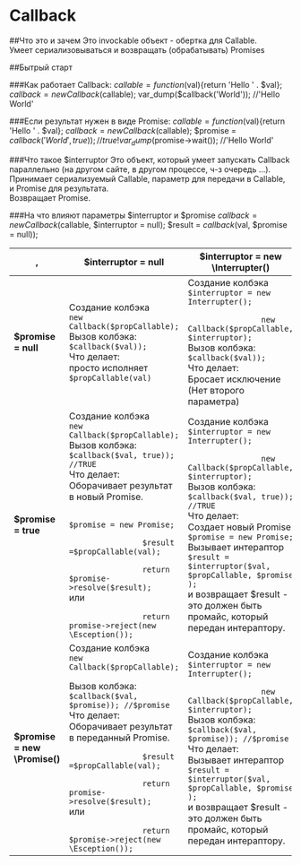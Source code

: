 # Callback
##Что это и зачем
Это invockable объект -  обертка для Callable.  
Умеет сериализовываться и возвращать (обрабатывать) Promises

##Бытрый старт

###Как работает Callback:
	$callable = function($val){return 'Hello ' . $val};
	$callback = new Callback($callable);
	var_dump($callback('World')); //'Hello World'

###Если результат нужен в виде Promise:
	$callable = function($val){return 'Hello ' . $val};
	$callback = new Callback($callable);
	$promise = $callback('World', true)); //true!
	var_dump($promise->wait()); //'Hello World'

###Что такое $interruptor
Это объект, который умеет запускать Callback параллельно (на другом сайте, в другом процессе, ч-з очередь ...).  
Принимает сериализуемый Callable, параметр для передачи в Callable, и Promise для результата.  
Возвращает Promise.

###На что влияют параметры $interruptor и $promise
	$callback = new Callback($callable,  $interruptor = null);
	$result =  $callback($val, $promise = null));

<table>
	<thead>
		<tr>
		  <th>,</th>
		  <th>$interruptor = null</th>
		  <th>$interruptor = new \Interrupter()</th>
		</tr>
	</thead>
	<tbody>
		<tr>
			<td>
				<b>$promise = null
			</td>
			<td>
				Создание колбэка <br> <code>new Callback($propCallable);</code><br> 
				Вызов колбэка: <br> <code>$callback($val));</code><br>
				Что делает: <br> просто исполняет <code>$propCallable(val)</code>
			</td>
			<td>
				Создание колбэка <br> 
				<code>$interruptor = new Interrupter();<br> 
				new Callback($propCallable, $interruptor);</code><br> 
				Вызов колбэка: <br> <code>$callback($val));</code><br>
				Что делает: <br> Бросает исключение (Нет второго параметра)
			</td>
		</tr>
		<tr>
			<td>
				<b>$promise = true
			</td>
			<td>
				Создание колбэка <br> <code>new Callback($propCallable);</code><br> 
				Вызов колбэка:<br>  <code>$callback($val, true)); //TRUE</code> <br>
				Что делает: <br>  Оборачивает результат в новый Promise. <br>
				<code>
				$promise = new Promise;<br>
				$result =$propCallable(val); <br>
				return  $promise->resolve($result);<br></code>
				или <br>
				<code>
				return  promise->reject(new \Esception());<br></code>
				</code>
			</td>
			<td>
				Создание колбэка <br> 
				<code>$interruptor = new Interrupter();<br> 
				new Callback($propCallable, $interruptor);</code><br> 
				Вызов колбэка:<br>  <code>$callback($val, true)); //TRUE</code> <br>
				Что делает: <br> 
				Создает новый Promise.<br>
				<code>$promise = new Promise;</code><br>
				Вызывает интераптор 
				<code>$result = $interruptor($val, $propCallable, $promise );</code> <br>
				и возвращает $result - это должен быть промайс, который передан интераптору.
			</td>
		</tr>
		<tr>
			<td>
				<b>$promise = new \Promise()
			</td>
			<td>
				Создание колбэка<br>  <code>new Callback($propCallable);
				</code><br> 
				Вызов колбэка: <br> <code>$callback($val, $promise)); //$promise</code> <br>
				Что делает:  <br> Оборачивает результат в переданный Promise. <br>
				<code>
				$result =$propCallable(val); <br>
				return  promise->resolve($result);<br></code>
				или <br>
				<code>
				return  $promise->reject(new \Esception());<br></code>
				</code>
			</td>
			<td>
				Создание колбэка <br> 
				<code>$interruptor = new Interrupter();<br> 
				new Callback($propCallable, $interruptor);</code><br> 
				Вызов колбэка:<br>  <code>$callback($val,  $promise)); //$promise</code> <br>
				Что делает: <br> 
				Вызывает интераптор 
				<code>$result = $interruptor($val, $propCallable, $promise );</code> <br>
				и возвращает $result - это должен быть промайс, который передан интераптору.
			</td>
		</tr>
	</tbody>
</table>